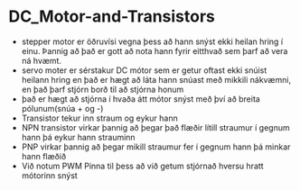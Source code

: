 # DC_Motor-and-Transistors

* stepper motor er öðruvísi vegna þess að hann snýst ekki heilan hring í einu. Þannig að það er gott að nota hann fyrir eitthvað sem þarf að vera ná hvæmt.
* servo moter er sérstakur DC mótor sem er getur oftast ekki snúist heilann hring en það er hægt að láta hann snúast með mikkili nákvæmni, en það þarf stjórn borð til að stjórna honum
* það er hægt að stjórna í hvaða átt mótor snýst með því að breita pólunum(snúa + og -)
* Transistor tekur inn straum og eykur hann
* NPN transistor virkar þannig að þegar það flæðir lítill straumur í gegnum hann þá eykur hann strauminn
* PNP virkar þannig að þegar mikill straumur fer í gegnum hann þá minkar hann flæðið 
* Við notum PWM Pinna til þess að við getum stjórnað hversu hratt mótorinn snýst
